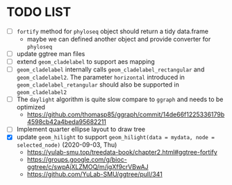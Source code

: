 # TODO LIST

+ [ ] `fortify` method for `phyloseq` object should return a tidy data.frame
  - maybe we can defined another object and provide converter for `phyloseq`
+ [ ] update ggtree man files
+ [ ] extend `geom_cladelabel` to support aes mapping   
+ [ ] `geom_cladelabel` internally calls `geom_cladelabel_rectangular` and `geom_cladelabel2`. The parameter `horizontal` introduced in `geom_cladelabel_retangular` should also be supported in `geom_cladelabel2`
+ [ ] The `daylight` algorithm is quite slow compare to `ggraph` and needs to  be optimized
   - <https://github.com/thomasp85/ggraph/commit/14de66f1225336179b4598cb42a4beda95682211>
+ [ ] Implement quarter ellipse layout to draw tree
+ [x] update `geom_hilight` to support `geom_hilight(data = mydata, node = selected_node)` (2020-09-03, Thu)
   - <https://yulab-smu.top/treedata-book/chapter2.html#ggtree-fortify>
   - <https://groups.google.com/g/bioc-ggtree/c/swpAjXLZMOQ/m/igXf9crVBwAJ>
   - <https://github.com/YuLab-SMU/ggtree/pull/341>